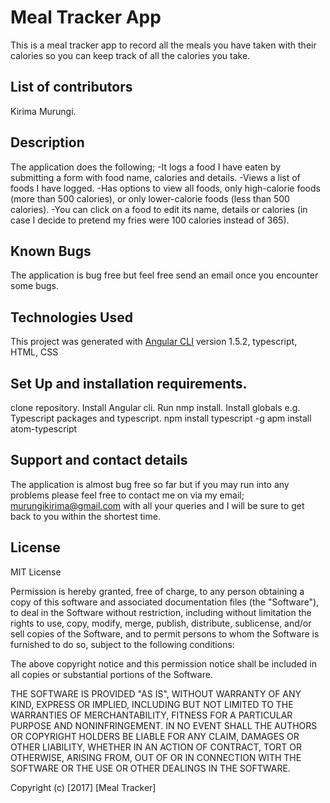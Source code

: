# Meal Tracker App

This is a meal tracker app to record all the meals you have taken with their calories so you can keep track of all the calories you take.

## List of contributors

Kirima Murungi.

## Description

The application does the following;
-It logs a food I have eaten by submitting a form with food name, calories and details.
-Views a list of foods I have logged.
-Has options to view all foods, only high-calorie foods (more than 500 calories), or only lower-calorie foods (less than 500 calories).
-You can click on a food to edit its name, details or calories (in case I decide to pretend my fries were 100 calories instead of 365).

## Known Bugs

The application is bug free but feel free send an email once you encounter some bugs.

## Technologies Used

This project was generated with [Angular CLI](https://github.com/angular/angular-cli) version 1.5.2, typescript, HTML, CSS

## Set Up and installation requirements.

clone repository.
Install Angular cli.
Run nmp install.
Install globals e.g. Typescript packages and typescript.
npm install typescript -g
apm install atom-typescript

## Support and contact details

The application is almost bug free so far but if you may run into any problems please feel free to contact me on via my email; murungikirima@gmail.com with all your queries and I will be sure to get back to you within the shortest time.

## License

MIT License

Permission is hereby granted, free of charge, to any person obtaining a copy of this software and associated documentation files (the "Software"), to deal in the Software without restriction, including without limitation the rights to use, copy, modify, merge, publish, distribute, sublicense, and/or sell copies of the Software, and to permit persons to whom the Software is furnished to do so, subject to the following conditions:

The above copyright notice and this permission notice shall be included in all copies or substantial portions of the Software.

THE SOFTWARE IS PROVIDED "AS IS", WITHOUT WARRANTY OF ANY KIND, EXPRESS OR IMPLIED, INCLUDING BUT NOT LIMITED TO THE WARRANTIES OF MERCHANTABILITY, FITNESS FOR A PARTICULAR PURPOSE AND NONINFRINGEMENT. IN NO EVENT SHALL THE AUTHORS OR COPYRIGHT HOLDERS BE LIABLE FOR ANY CLAIM, DAMAGES OR OTHER LIABILITY, WHETHER IN AN ACTION OF CONTRACT, TORT OR OTHERWISE, ARISING FROM, OUT OF OR IN CONNECTION WITH THE SOFTWARE OR THE USE OR OTHER DEALINGS IN THE SOFTWARE.

Copyright (c) [2017] [Meal Tracker]
